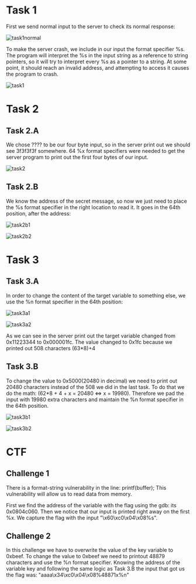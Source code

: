 # Task 1
First we send normal input to the server to check its normal response:

![task1normal](Logbook6_screenshots/Task1_normalinput.png)

To make the server crash, we include in our input the format specifier %s. The program will interpret the %s in the input string as a reference to string pointers, so it will try to interpret every %s as a pointer to a string. At some point, it should reach an invalid address, and attempting to access it causes the program to crash.

![task1](Logbook6_screenshots/Task1_crashed.png)

# Task 2

## Task 2.A

We chose ???? to be our four byte input, so in the server print out we should see 3f3f3f3f somewhere. 64 %x format specifiers were needed to get the server program to print out the first four bytes of our input.

![task2](Logbook6_screenshots/Task2A.png)

## Task 2.B

We know the address of the secret message, so now we just need to place the %s format specifier in the right location to read it. It goes in the 64th position, after the address:

![task2b1](Logbook6_screenshots/Task2B_build_string.png)

![task2b2](Logbook6_screenshots/Task2B_secret.png)

# Task 3

## Task 3.A

In order to change the content of the target variable to something else, we use the %n format specifier in the 64th position:

![task3a1](Logbook6_screenshots/Task3A_build_string.png)

![task3a2](Logbook6_screenshots/Task3A.png)

As we can see in the server print out the target variable changed from 0x11223344 to 0x000001fc. The value changed to 0x1fc because we printed out 508 characters (63*8)+4

## Task 3.B

To change the value to 0x5000(20480 in decimal) we need to print out 20480 characters instead of the 508 we did in the last task. To do that we do the math: (62*8 + 4 + x = 20480 <=> x = 19980). Therefore we pad the input with 19980 extra characters and maintain the %n format specifier in the 64th position.

![task3b1](Logbook6_screenshots/Task3B_build_string.png)

![task3b2](Logbook6_screenshots/Task3B.png)

# CTF
## Challenge 1
There is a format-string vulnerability in the line: printf(buffer); This vulnerability will allow us to read data from memory.

First we find the address of the variable with the flag using the gdb: its 0x0804c060.
Then we notice that our input is printed right away on the first %x.
We capture the flag with the input "\x60\xc0\x04\x08%s".

## Challenge 2

In this challenge we have to overwrite the value of the key variable to 0xbeef. To change the value to 0xbeef we need to printout 48879 characters and use the %n format specifier. Knowing the address of the variable key and following the same logic as Task 3.B
the input that got us the flag was: "aaaa\x34\xc0\x04\x08%48871x%n"

